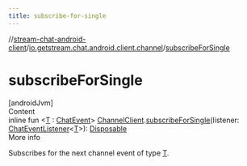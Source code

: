 ```yaml
---
title: subscribe-for-single
---
```

//[stream-chat-android-client](../../index.md)/[io.getstream.chat.android.client.channel](index.md)/[subscribeForSingle](subscribeForSingle.md)



# subscribeForSingle  
[androidJvm]  
Content  
inline fun &lt;[T](subscribeForSingle.md) : [ChatEvent](../io.getstream.chat.android.client.events/ChatEvent/index.md)&gt; [ChannelClient](ChannelClient/index.md).[subscribeForSingle](subscribeForSingle.md)(listener: [ChatEventListener](../io.getstream.chat.android.client/ChatEventListener/index.md)&lt;[T](subscribeForSingle.md)&gt;): [Disposable](../io.getstream.chat.android.client.utils.observable/Disposable/index.md)  
More info  


Subscribes for the next channel event of type [T](subscribeForSingle.md).

  



